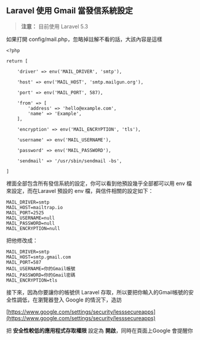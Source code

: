 ## Laravel 使用 Gmail 當發信系統設定

> **注意：** 目前使用 Laravel 5.3

如果打開 config/mail.php，忽略掉註解不看的話，大該內容是這樣
	
	<?php
	
	return [
    
	    'driver' => env('MAIL_DRIVER', 'smtp'),
	    
	    'host' => env('MAIL_HOST', 'smtp.mailgun.org'),
	
	    'port' => env('MAIL_PORT', 587),
	
	    'from' => [
	        'address' => 'hello@example.com',
	        'name' => 'Example',
	    ],
	
	    'encryption' => env('MAIL_ENCRYPTION', 'tls'),
	
	    'username' => env('MAIL_USERNAME'),
	
	    'password' => env('MAIL_PASSWORD'),
	
	    'sendmail' => '/usr/sbin/sendmail -bs',
    
    ]
    
裡面全部包含所有發信系統的設定，你可以看到他預設幾乎全部都可以用 env 檔來設定，而在Laravel 預設的 env 檔，與信件相關的設定如下：

	MAIL_DRIVER=smtp
	MAIL_HOST=mailtrap.io
	MAIL_PORT=2525
	MAIL_USERNAME=null
	MAIL_PASSWORD=null
	MAIL_ENCRYPTION=null
		
把他修改成：

	MAIL_DRIVER=smtp
	MAIL_HOST=smtp.gmail.com
	MAIL_PORT=587
	MAIL_USERNAME=你的Gmail帳號
	MAIL_PASSWORD=你的Gmail密碼
	MAIL_ENCRYPTION=tls
	
接下來，因為你要讓你的帳號供 Laravel 存取，所以要把你輸入的Gmail帳號的安全性調低，在瀏覽器登入 Google 的情況下，造訪

[https://www.google.com/settings/security/lesssecureapps](https://www.google.com/settings/security/lesssecureapps)


把 **安全性較低的應用程式存取權限** 設定為 **開啟**，同時在頁面上Google 會提醒你



